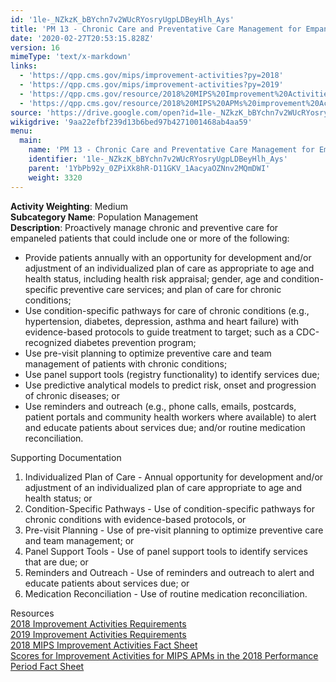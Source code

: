 ```yaml
---
id: '1le-_NZkzK_bBYchn7v2WUcRYosryUgpLDBeyHlh_Ays'
title: 'PM 13 - Chronic Care and Preventative Care Management for Empaneled Patients'
date: '2020-02-27T20:53:15.828Z'
version: 16
mimeType: 'text/x-markdown'
links:
  - 'https://qpp.cms.gov/mips/improvement-activities?py=2018'
  - 'https://qpp.cms.gov/mips/improvement-activities?py=2019'
  - 'https://qpp.cms.gov/resource/2018%20MIPS%20Improvement%20Activities%20Fact%20Sheet'
  - 'https://qpp.cms.gov/resource/2018%20MIPS%20APMs%20improvement%20Activities%20scores%20fact%20sheet'
source: 'https://drive.google.com/open?id=1le-_NZkzK_bBYchn7v2WUcRYosryUgpLDBeyHlh_Ays'
wikigdrive: '9aa22efbf239d13b6bed97b4271001468ab4aa59'
menu:
  main:
    name: 'PM 13 - Chronic Care and Preventative Care Management for Empaneled Patients'
    identifier: '1le-_NZkzK_bBYchn7v2WUcRYosryUgpLDBeyHlh_Ays'
    parent: '1YbPb92y_0ZPiXk8hR-D11GKV_1AacyaOZNnv2MQmDWI'
    weight: 3320
---
```





**Activity Weighting**: Medium  
**Subcategory Name**: Population Management  
**Description**: Proactively manage chronic and preventive care for empaneled patients that could include one or more of the following:
* Provide patients annually with an opportunity for development and/or adjustment of an individualized plan of care as appropriate to age and health status, including health risk appraisal; gender, age and condition-specific preventive care services; and plan of care for chronic conditions;
* Use condition-specific pathways for care of chronic conditions (e.g., hypertension, diabetes, depression, asthma and heart failure) with evidence-based protocols to guide treatment to target; such as a CDC-recognized diabetes prevention program;
* Use pre-visit planning to optimize preventive care and team management of patients with chronic conditions;
* Use panel support tools (registry functionality) to identify services due;
* Use predictive analytical models to predict risk, onset and progression of chronic diseases; or
* Use reminders and outreach (e.g., phone calls, emails, postcards, patient portals and community health workers where available) to alert and educate patients about services due; and/or routine medication reconciliation.




Supporting Documentation
1. Individualized Plan of Care - Annual opportunity for development and/or adjustment of an individualized plan of care appropriate to age and health status; or 
2. Condition-Specific Pathways - Use of condition-specific pathways for chronic conditions with evidence-based protocols, or 
3. Pre-visit Planning - Use of pre-visit planning to optimize preventive care and team management; or 
4. Panel Support Tools - Use of panel support tools to identify services that are due; or 
5. Reminders and Outreach - Use of reminders and outreach to alert and educate patients about services due; or 
6. Medication Reconciliation - Use of routine medication reconciliation.




Resources  
[2018 Improvement Activities Requirements](https://qpp.cms.gov/mips/improvement-activities?py=2018)  
[2019 Improvement Activities Requirements](https://qpp.cms.gov/mips/improvement-activities?py=2019)  
[2018 MIPS Improvement Activities Fact Sheet](https://qpp.cms.gov/resource/2018%20MIPS%20Improvement%20Activities%20Fact%20Sheet)  
[Scores for Improvement Activities for MIPS APMs in the 2018 Performance Period Fact Sheet](https://qpp.cms.gov/resource/2018%20MIPS%20APMs%20improvement%20Activities%20scores%20fact%20sheet)
